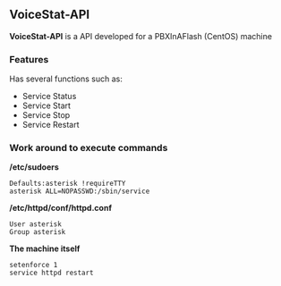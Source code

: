 ## VoiceStat-API ##

**VoiceStat-API** is a API developed for a PBXInAFlash (CentOS) machine


### Features ###

Has several functions such as:

- Service Status
- Service Start
- Service Stop
- Service Restart

### Work around to execute commands ###


**/etc/sudoers**
```
Defaults:asterisk !requireTTY
asterisk ALL=NOPASSWD:/sbin/service
```

**/etc/httpd/conf/httpd.conf**
```
User asterisk
Group asterisk
```

**The machine itself**
```
setenforce 1
service httpd restart
```
